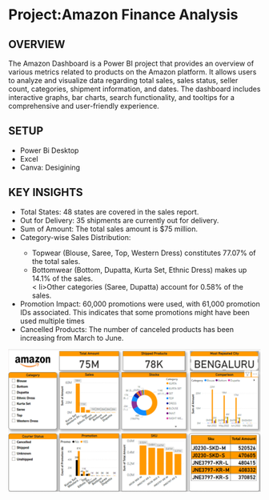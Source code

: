 <h1>Project:Amazon Finance Analysis</h1>
<h2>OVERVIEW</h2>
<p>The Amazon Dashboard is a Power BI project that provides an overview of various metrics related to products on the Amazon platform. It allows users to analyze and visualize data regarding total sales, sales status, seller count, categories, shipment information, and dates. The dashboard includes interactive graphs, bar charts, search functionality, and tooltips for a comprehensive and user-friendly experience.</p>

<h2>SETUP</h2>
<ul>
  <li>Power Bi Desktop</li>
  <li>Excel</li>
  <li>Canva: Desigining</li>
</ul>

<h2>KEY INSIGHTS</h2>
<ul>
  <li>Total States: 48 states are covered in the sales report.</li>
  <li>Out for Delivery: 35 shipments are currently out for delivery.</li>
  <li>Sum of Amount: The total sales amount is $75 million.</li>
  <li>Category-wise Sales Distribution:</li>
  <ul>
    <li>Topwear (Blouse, Saree, Top, Western Dress) constitutes 77.07% of the total sales.</li>
    <li>Bottomwear (Bottom, Dupatta, Kurta Set, Ethnic Dress) makes up 14.1% of the sales.</li>
  <  li>Other categories (Saree, Dupatta) account for 0.58% of the sales.</li>
  </ul>
  <li>Promotion Impact: 60,000 promotions were used, with 61,000 promotion IDs associated. This indicates that some promotions might have been used multiple times</li>
  <li>Cancelled Products: The number of canceled products has been increasing from March to June.</li>
</ul>
<img src="https://github.com/deafult0user/Infosys-Springboard/blob/5c837fe4624dd8d1fceb543eb5c6b2487ea4fee1/Final%20Team%20Project%20-%20Amazon/Dashboards/Amazon1.png"/>
